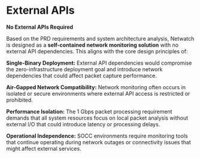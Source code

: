 # External APIs

**No External APIs Required**

Based on the PRD requirements and system architecture analysis, Netwatch is designed as a **self-contained network monitoring solution** with no external API dependencies. This aligns with the core design principles of:

**Single-Binary Deployment:** External API dependencies would compromise the zero-infrastructure deployment goal and introduce network dependencies that could affect packet capture performance.

**Air-Gapped Network Compatibility:** Network monitoring often occurs in isolated or secure environments where external API access is restricted or prohibited.

**Performance Isolation:** The 1 Gbps packet processing requirement demands that all system resources focus on local packet analysis without external I/O that could introduce latency or processing delays.

**Operational Independence:** SOCC environments require monitoring tools that continue operating during network outages or connectivity issues that might affect external services.
